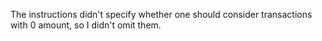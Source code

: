 The instructions didn't specify whether one should consider transactions with 0 amount, so I didn't omit them. 
